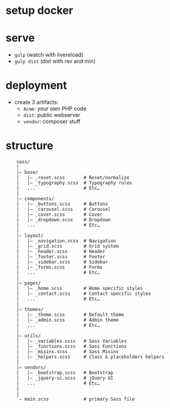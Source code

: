 # setup docker

# serve

- `gulp` (watch with livereload)
- `gulp dist` (dist with rev and min)

# deployment

- create 3 artifacts:
	- `Acme`: your own PHP code
	- `dist`: public webserver
	- `vendor`: composer stuff

# structure

```
	sass/
	|
	|– base/
	|   |– _reset.scss       # Reset/normalize
	|   |– _typography.scss  # Typography rules
	|   ...                  # Etc…
	|
	|– components/
	|   |– _buttons.scss     # Buttons
	|   |– _carousel.scss    # Carousel
	|   |– _cover.scss       # Cover
	|   |– _dropdown.scss    # Dropdown
	|   ...                  # Etc…
	|
	|– layout/
	|   |– _navigation.scss  # Navigation
	|   |– _grid.scss        # Grid system
	|   |– _header.scss      # Header
	|   |– _footer.scss      # Footer
	|   |– _sidebar.scss     # Sidebar
	|   |– _forms.scss       # Forms
	|   ...                  # Etc…
	|
	|– pages/
	|   |– _home.scss        # Home specific styles
	|   |– _contact.scss     # Contact specific styles
	|   ...                  # Etc…
	|
	|– themes/
	|   |– _theme.scss       # Default theme
	|   |– _admin.scss       # Admin theme
	|   ...                  # Etc…
	|
	|– utils/
	|   |– _variables.scss   # Sass Variables
	|   |– _functions.scss   # Sass Functions
	|   |– _mixins.scss      # Sass Mixins
	|   |– _helpers.scss     # Class & placeholders helpers
	|
	|– vendors/
	|   |– _bootstrap.scss   # Bootstrap
	|   |– _jquery-ui.scss   # jQuery UI
	|   ...                  # Etc…
	|
	|
	`– main.scss             # primary Sass file
```